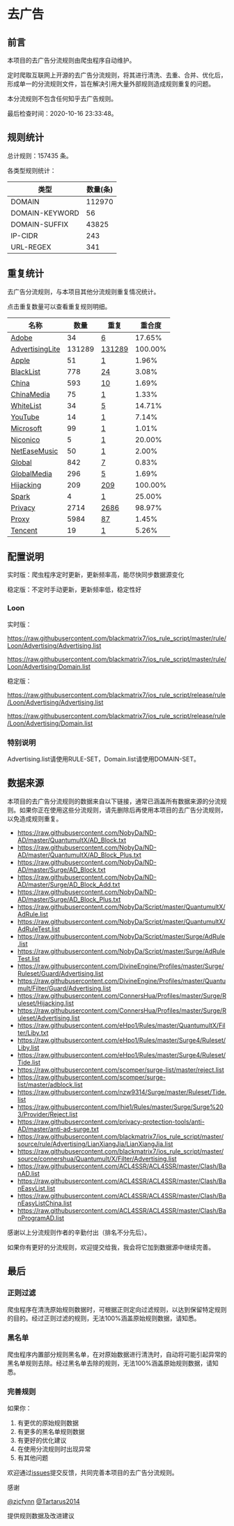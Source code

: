 # 去广告

## 前言

本项目的去广告分流规则由爬虫程序自动维护。

定时爬取互联网上开源的去广告分流规则，将其进行清洗、去重、合并、优化后，形成单一的分流规则文件，旨在解决引用大量外部规则造成规则重复的问题。

本分流规则不包含任何知乎去广告规则。

最后检查时间：2020-10-16 23:33:48。

## 规则统计

总计规则：157435 条。

各类型规则统计：

| 类型 | 数量(条) |
| ---- | ---- |
| DOMAIN | 112970 |
| DOMAIN-KEYWORD | 56 |
| DOMAIN-SUFFIX | 43825 |
| IP-CIDR | 243 |
| URL-REGEX | 341 |
## 重复统计

去广告分流规则，与本项目其他分流规则重复情况统计。

点击重复数量可以查看重复规则明细。

| 名称 | 数量 | 重复 | 重合度 |
| ---- | ---- | ---- | ------ |
|  [Adobe](https://github.com/blackmatrix7/ios_rule_script/tree/master/rule/Loon/Adobe)    | 34   | [6](https://github.com/blackmatrix7/ios_rule_script/tree/master/rule/Repeat/Advertising/Adobe.list)   |   17.65%  |
|  [AdvertisingLite](https://github.com/blackmatrix7/ios_rule_script/tree/master/rule/Loon/AdvertisingLite)    | 131289   | [131289](https://github.com/blackmatrix7/ios_rule_script/tree/master/rule/Repeat/Advertising/AdvertisingLite.list)   |   100.00%  |
|  [Apple](https://github.com/blackmatrix7/ios_rule_script/tree/master/rule/Loon/Apple)    | 51   | [1](https://github.com/blackmatrix7/ios_rule_script/tree/master/rule/Repeat/Advertising/Apple.list)   |   1.96%  |
|  [BlackList](https://github.com/blackmatrix7/ios_rule_script/tree/master/rule/Loon/BlackList)    | 778   | [24](https://github.com/blackmatrix7/ios_rule_script/tree/master/rule/Repeat/Advertising/BlackList.list)   |   3.08%  |
|  [China](https://github.com/blackmatrix7/ios_rule_script/tree/master/rule/Loon/China)    | 593   | [10](https://github.com/blackmatrix7/ios_rule_script/tree/master/rule/Repeat/Advertising/China.list)   |   1.69%  |
|  [ChinaMedia](https://github.com/blackmatrix7/ios_rule_script/tree/master/rule/Loon/ChinaMedia)    | 75   | [1](https://github.com/blackmatrix7/ios_rule_script/tree/master/rule/Repeat/Advertising/ChinaMedia.list)   |   1.33%  |
|  [WhiteList](https://github.com/blackmatrix7/ios_rule_script/tree/master/rule/Loon/WhiteList)    | 34   | [5](https://github.com/blackmatrix7/ios_rule_script/tree/master/rule/Repeat/Advertising/WhiteList.list)   |   14.71%  |
|  [YouTube](https://github.com/blackmatrix7/ios_rule_script/tree/master/rule/Loon/YouTube)    | 14   | [1](https://github.com/blackmatrix7/ios_rule_script/tree/master/rule/Repeat/Advertising/YouTube.list)   |   7.14%  |
|  [Microsoft](https://github.com/blackmatrix7/ios_rule_script/tree/master/rule/Loon/Microsoft)    | 99   | [1](https://github.com/blackmatrix7/ios_rule_script/tree/master/rule/Repeat/Advertising/Microsoft.list)   |   1.01%  |
|  [Niconico](https://github.com/blackmatrix7/ios_rule_script/tree/master/rule/Loon/Niconico)    | 5   | [1](https://github.com/blackmatrix7/ios_rule_script/tree/master/rule/Repeat/Advertising/Niconico.list)   |   20.00%  |
|  [NetEaseMusic](https://github.com/blackmatrix7/ios_rule_script/tree/master/rule/Loon/NetEaseMusic)    | 50   | [1](https://github.com/blackmatrix7/ios_rule_script/tree/master/rule/Repeat/Advertising/NetEaseMusic.list)   |   2.00%  |
|  [Global](https://github.com/blackmatrix7/ios_rule_script/tree/master/rule/Loon/Global)    | 842   | [7](https://github.com/blackmatrix7/ios_rule_script/tree/master/rule/Repeat/Advertising/Global.list)   |   0.83%  |
|  [GlobalMedia](https://github.com/blackmatrix7/ios_rule_script/tree/master/rule/Loon/GlobalMedia)    | 296   | [5](https://github.com/blackmatrix7/ios_rule_script/tree/master/rule/Repeat/Advertising/GlobalMedia.list)   |   1.69%  |
|  [Hijacking](https://github.com/blackmatrix7/ios_rule_script/tree/master/rule/Loon/Hijacking)    | 209   | [209](https://github.com/blackmatrix7/ios_rule_script/tree/master/rule/Repeat/Advertising/Hijacking.list)   |   100.00%  |
|  [Spark](https://github.com/blackmatrix7/ios_rule_script/tree/master/rule/Loon/Spark)    | 4   | [1](https://github.com/blackmatrix7/ios_rule_script/tree/master/rule/Repeat/Advertising/Spark.list)   |   25.00%  |
|  [Privacy](https://github.com/blackmatrix7/ios_rule_script/tree/master/rule/Loon/Privacy)    | 2714   | [2686](https://github.com/blackmatrix7/ios_rule_script/tree/master/rule/Repeat/Advertising/Privacy.list)   |   98.97%  |
|  [Proxy](https://github.com/blackmatrix7/ios_rule_script/tree/master/rule/Loon/Proxy)    | 5984   | [87](https://github.com/blackmatrix7/ios_rule_script/tree/master/rule/Repeat/Advertising/Proxy.list)   |   1.45%  |
|  [Tencent](https://github.com/blackmatrix7/ios_rule_script/tree/master/rule/Loon/Tencent)    | 19   | [1](https://github.com/blackmatrix7/ios_rule_script/tree/master/rule/Repeat/Advertising/Tencent.list)   |   5.26%  |
## 配置说明

实时版：爬虫程序定时更新，更新频率高，能尽快同步数据源变化

稳定版：不定时手动更新，更新频率低，稳定性好

### Loon 
实时版：

https://raw.githubusercontent.com/blackmatrix7/ios_rule_script/master/rule/Loon/Advertising/Advertising.list

https://raw.githubusercontent.com/blackmatrix7/ios_rule_script/master/rule/Loon/Advertising/Domain.list

稳定版：

https://raw.githubusercontent.com/blackmatrix7/ios_rule_script/release/rule/Loon/Advertising/Advertising.list

https://raw.githubusercontent.com/blackmatrix7/ios_rule_script/release/rule/Loon/Advertising/Domain.list

### 特别说明

Advertising.list请使用RULE-SET，Domain.list请使用DOMAIN-SET。

## 数据来源

本项目的去广告分流规则的数据来自以下链接，通常已涵盖所有数据来源的分流规则。如果你正在使用这些分流规则，请先删除后再使用本项目的去广告分流规则，以免造成规则重复。

- https://raw.githubusercontent.com/NobyDa/ND-AD/master/QuantumultX/AD_Block.txt
- https://raw.githubusercontent.com/NobyDa/ND-AD/master/QuantumultX/AD_Block_Plus.txt
- https://raw.githubusercontent.com/NobyDa/ND-AD/master/Surge/AD_Block.txt
- https://raw.githubusercontent.com/NobyDa/ND-AD/master/Surge/AD_Block_Add.txt
- https://raw.githubusercontent.com/NobyDa/ND-AD/master/Surge/AD_Block_Plus.txt
- https://raw.githubusercontent.com/NobyDa/Script/master/QuantumultX/AdRule.list
- https://raw.githubusercontent.com/NobyDa/Script/master/QuantumultX/AdRuleTest.list
- https://raw.githubusercontent.com/NobyDa/Script/master/Surge/AdRule.list
- https://raw.githubusercontent.com/NobyDa/Script/master/Surge/AdRuleTest.list
- https://raw.githubusercontent.com/DivineEngine/Profiles/master/Surge/Ruleset/Guard/Advertising.list
- https://raw.githubusercontent.com/DivineEngine/Profiles/master/Quantumult/Filter/Guard/Advertising.list
- https://raw.githubusercontent.com/ConnersHua/Profiles/master/Surge/Ruleset/Hijacking.list
- https://raw.githubusercontent.com/ConnersHua/Profiles/master/Surge/Ruleset/Advertising.list
- https://raw.githubusercontent.com/eHpo1/Rules/master/QuantumultX/Filter/Liby.txt
- https://raw.githubusercontent.com/eHpo1/Rules/master/Surge4/Ruleset/Liby.list
- https://raw.githubusercontent.com/eHpo1/Rules/master/Surge4/Ruleset/Tide.list
- https://raw.githubusercontent.com/scomper/surge-list/master/reject.list
- https://raw.githubusercontent.com/scomper/surge-list/master/adblock.list
- https://raw.githubusercontent.com/nzw9314/Surge/master/Ruleset/Tide.list
- https://raw.githubusercontent.com/lhie1/Rules/master/Surge/Surge%203/Provider/Reject.list
- https://raw.githubusercontent.com/privacy-protection-tools/anti-AD/master/anti-ad-surge.txt
- https://raw.githubusercontent.com/blackmatrix7/ios_rule_script/master/source/rule/Advertising/LianXiangJia/LianXiangJia.list
- https://raw.githubusercontent.com/blackmatrix7/ios_rule_script/master/source/connershua/Quantumult/X/Filter/Advertising.list
- https://raw.githubusercontent.com/ACL4SSR/ACL4SSR/master/Clash/BanAD.list
- https://raw.githubusercontent.com/ACL4SSR/ACL4SSR/master/Clash/BanEasyList.list
- https://raw.githubusercontent.com/ACL4SSR/ACL4SSR/master/Clash/BanEasyListChina.list
- https://raw.githubusercontent.com/ACL4SSR/ACL4SSR/master/Clash/BanProgramAD.list


感谢以上分流规则作者的辛勤付出（排名不分先后）。

如果你有更好的分流规则，欢迎提交给我，我会将它加到数据源中继续完善。

## 最后

### 正则过滤

爬虫程序在清洗原始规则数据时，可根据正则定向过滤规则，以达到保留特定规则的目的。经过正则过滤的规则，无法100%涵盖原始规则数据，请知悉。

### 黑名单

爬虫程序内置部分规则黑名单，在对原始数据进行清洗时，自动将可能引起异常的黑名单规则去除。经过黑名单去除的规则，无法100%涵盖原始规则数据，请知悉。

### 完善规则

如果你：

1. 有更优的原始规则数据
2. 有更多的黑名单规则数据
3. 有更好的优化建议
4. 在使用分流规则时出现异常
5. 有其他问题

欢迎通过[issues](https://github.com/blackmatrix7/ios_rule_script/issues/new)提交反馈，共同完善本项目的去广告分流规则。

感谢

[@zjcfynn](https://github.com/zjcfynn) [@Tartarus2014](https://github.com/Tartarus2014)

提供规则数据及改进建议